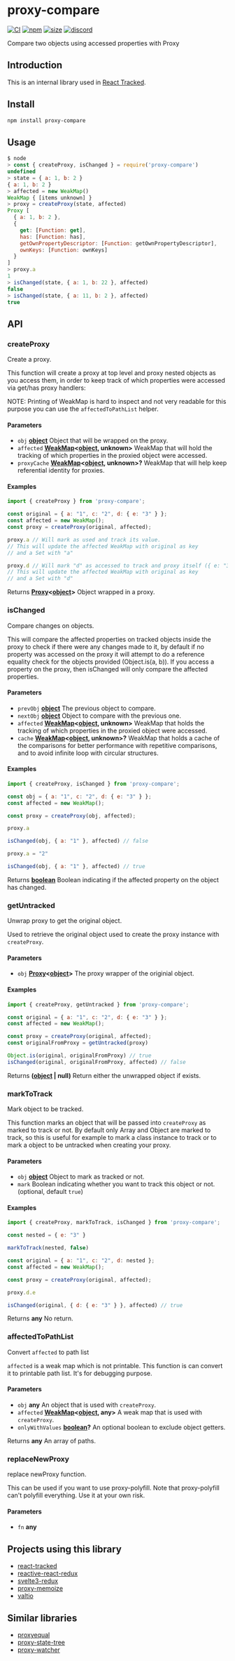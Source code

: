 # proxy-compare

[![CI](https://img.shields.io/github/actions/workflow/status/dai-shi/proxy-compare/ci.yml?branch=main)](https://github.com/dai-shi/proxy-compare/actions?query=workflow%3ACI)
[![npm](https://img.shields.io/npm/v/proxy-compare)](https://www.npmjs.com/package/proxy-compare)
[![size](https://img.shields.io/bundlephobia/minzip/proxy-compare)](https://bundlephobia.com/result?p=proxy-compare)
[![discord](https://img.shields.io/discord/627656437971288081)](https://discord.gg/MrQdmzd)

Compare two objects using accessed properties with Proxy

## Introduction

This is an internal library used in [React Tracked](https://react-tracked.js.org).

## Install

```bash
npm install proxy-compare
```

## Usage

```javascript
$ node
> const { createProxy, isChanged } = require('proxy-compare')
undefined
> state = { a: 1, b: 2 }
{ a: 1, b: 2 }
> affected = new WeakMap()
WeakMap { [items unknown] }
> proxy = createProxy(state, affected)
Proxy [
  { a: 1, b: 2 },
  {
    get: [Function: get],
    has: [Function: has],
    getOwnPropertyDescriptor: [Function: getOwnPropertyDescriptor],
    ownKeys: [Function: ownKeys]
  }
]
> proxy.a
1
> isChanged(state, { a: 1, b: 22 }, affected)
false
> isChanged(state, { a: 11, b: 2 }, affected)
true
```

## API

<!-- Generated by documentation.js. Update this documentation by updating the source code. -->

### createProxy

Create a proxy.

This function will create a proxy at top level and proxy nested objects as you access them,
in order to keep track of which properties were accessed via get/has proxy handlers:

NOTE: Printing of WeakMap is hard to inspect and not very readable
for this purpose you can use the `affectedToPathList` helper.

#### Parameters

*   `obj` **[object](https://developer.mozilla.org/docs/Web/JavaScript/Reference/Global_Objects/Object)** Object that will be wrapped on the proxy.
*   `affected` **[WeakMap](https://developer.mozilla.org/docs/Web/JavaScript/Reference/Global_Objects/WeakMap)<[object](https://developer.mozilla.org/docs/Web/JavaScript/Reference/Global_Objects/Object), unknown>** WeakMap that will hold the tracking of which properties in the proxied object were accessed.
*   `proxyCache` **[WeakMap](https://developer.mozilla.org/docs/Web/JavaScript/Reference/Global_Objects/WeakMap)<[object](https://developer.mozilla.org/docs/Web/JavaScript/Reference/Global_Objects/Object), unknown>?** WeakMap that will help keep referential identity for proxies.

#### Examples

```javascript
import { createProxy } from 'proxy-compare';

const original = { a: "1", c: "2", d: { e: "3" } };
const affected = new WeakMap();
const proxy = createProxy(original, affected);

proxy.a // Will mark as used and track its value.
// This will update the affected WeakMap with original as key
// and a Set with "a"

proxy.d // Will mark "d" as accessed to track and proxy itself ({ e: "3" }).
// This will update the affected WeakMap with original as key
// and a Set with "d"
```

Returns **[Proxy](https://developer.mozilla.org/docs/Web/JavaScript/Reference/Global_Objects/Proxy)<[object](https://developer.mozilla.org/docs/Web/JavaScript/Reference/Global_Objects/Object)>** Object wrapped in a proxy.

### isChanged

Compare changes on objects.

This will compare the affected properties on tracked objects inside the proxy
to check if there were any changes made to it,
by default if no property was accessed on the proxy it will attempt to do a
reference equality check for the objects provided (Object.is(a, b)). If you access a property
on the proxy, then isChanged will only compare the affected properties.

#### Parameters

*   `prevObj` **[object](https://developer.mozilla.org/docs/Web/JavaScript/Reference/Global_Objects/Object)** The previous object to compare.
*   `nextObj` **[object](https://developer.mozilla.org/docs/Web/JavaScript/Reference/Global_Objects/Object)** Object to compare with the previous one.
*   `affected` **[WeakMap](https://developer.mozilla.org/docs/Web/JavaScript/Reference/Global_Objects/WeakMap)<[object](https://developer.mozilla.org/docs/Web/JavaScript/Reference/Global_Objects/Object), unknown>** WeakMap that holds the tracking of which properties in the proxied object were accessed.
*   `cache` **[WeakMap](https://developer.mozilla.org/docs/Web/JavaScript/Reference/Global_Objects/WeakMap)<[object](https://developer.mozilla.org/docs/Web/JavaScript/Reference/Global_Objects/Object), unknown>?** WeakMap that holds a cache of the comparisons for better performance with repetitive comparisons,
    and to avoid infinite loop with circular structures.

#### Examples

```javascript
import { createProxy, isChanged } from 'proxy-compare';

const obj = { a: "1", c: "2", d: { e: "3" } };
const affected = new WeakMap();

const proxy = createProxy(obj, affected);

proxy.a

isChanged(obj, { a: "1" }, affected) // false

proxy.a = "2"

isChanged(obj, { a: "1" }, affected) // true
```

Returns **[boolean](https://developer.mozilla.org/docs/Web/JavaScript/Reference/Global_Objects/Boolean)** Boolean indicating if the affected property on the object has changed.

### getUntracked

Unwrap proxy to get the original object.

Used to retrieve the original object used to create the proxy instance with `createProxy`.

#### Parameters

*   `obj` **[Proxy](https://developer.mozilla.org/docs/Web/JavaScript/Reference/Global_Objects/Proxy)<[object](https://developer.mozilla.org/docs/Web/JavaScript/Reference/Global_Objects/Object)>** The proxy wrapper of the originial object.

#### Examples

```javascript
import { createProxy, getUntracked } from 'proxy-compare';

const original = { a: "1", c: "2", d: { e: "3" } };
const affected = new WeakMap();

const proxy = createProxy(original, affected);
const originalFromProxy = getUntracked(proxy)

Object.is(original, originalFromProxy) // true
isChanged(original, originalFromProxy, affected) // false
```

Returns **([object](https://developer.mozilla.org/docs/Web/JavaScript/Reference/Global_Objects/Object) | null)** Return either the unwrapped object if exists.

### markToTrack

Mark object to be tracked.

This function marks an object that will be passed into `createProxy`
as marked to track or not. By default only Array and Object are marked to track,
so this is useful for example to mark a class instance to track or to mark a object
to be untracked when creating your proxy.

#### Parameters

*   `obj` **[object](https://developer.mozilla.org/docs/Web/JavaScript/Reference/Global_Objects/Object)** Object to mark as tracked or not.
*   `mark`  Boolean indicating whether you want to track this object or not. (optional, default `true`)

#### Examples

```javascript
import { createProxy, markToTrack, isChanged } from 'proxy-compare';

const nested = { e: "3" }

markToTrack(nested, false)

const original = { a: "1", c: "2", d: nested };
const affected = new WeakMap();

const proxy = createProxy(original, affected);

proxy.d.e

isChanged(original, { d: { e: "3" } }, affected) // true
```

Returns **any** No return.

### affectedToPathList

Convert `affected` to path list

`affected` is a weak map which is not printable.
This function is can convert it to printable path list.
It's for debugging purpose.

#### Parameters

*   `obj` **any** An object that is used with `createProxy`.
*   `affected` **[WeakMap](https://developer.mozilla.org/docs/Web/JavaScript/Reference/Global_Objects/WeakMap)<[object](https://developer.mozilla.org/docs/Web/JavaScript/Reference/Global_Objects/Object), any>** A weak map that is used with `createProxy`.
*   `onlyWithValues` **[boolean](https://developer.mozilla.org/docs/Web/JavaScript/Reference/Global_Objects/Boolean)?** An optional boolean to exclude object getters.

Returns **any** An array of paths.

### replaceNewProxy

replace newProxy function.

This can be used if you want to use proxy-polyfill.
Note that proxy-polyfill can't polyfill everything.
Use it at your own risk.

#### Parameters

*   `fn` **any**&#x20;

## Projects using this library

*   [react-tracked](https://github.com/dai-shi/react-tracked)
*   [reactive-react-redux](https://github.com/dai-shi/reactive-react-redux)
*   [svelte3-redux](https://github.com/dai-shi/svelte3-redux)
*   [proxy-memoize](https://github.com/dai-shi/proxy-memoize)
*   [valtio](https://github.com/pmndrs/valtio)

## Similar libraries

*   [proxyequal](https://www.npmjs.com/package/proxyequal)
*   [proxy-state-tree](https://www.npmjs.com/package/proxy-state-tree)
*   [proxy-watcher](https://www.npmjs.com/package/proxy-watcher)
